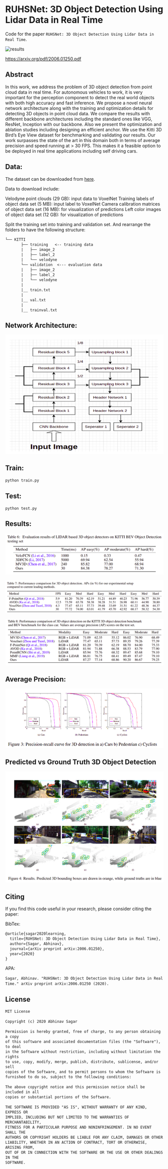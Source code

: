 # RUHSNet: 3D Object Detection Using Lidar Data in Real Time
Code for the paper `RUHSNet: 3D Object Detection Using Lidar Data in
Real Time`.

![results](images/demo.gif)

https://arxiv.org/pdf/2006.01250.pdf

## Abstract

In this work, we address the problem of 3D object detection from point cloud data in
real time. For autonomous vehicles to work, it is very important for the perception
component to detect the real world objects with both high accuracy and fast
inference. We propose a novel neural network architecture along with the training
and optimization details for detecting 3D objects in point cloud data. We compare
the results with different backbone architectures including the standard ones like
VGG, ResNet, Inception with our backbone. Also we present the optimization and
ablation studies including designing an efficient anchor. We use the Kitti 3D Bird’s
Eye View dataset for benchmarking and validating our results. Our work surpasses
the state of the art in this domain both in terms of average precision and speed
running at > 30 FPS. This makes it a feasible option to be deployed in real time
applications including self driving cars.

## Data:

The dataset can be downloaded from [here](http://www.cvlibs.net/datasets/kitti/eval_object.php?obj_benchmark=3d).

Data to download include:

Velodyne point clouds (29 GB): input data to VoxelNet
Training labels of object data set (5 MB): input label to VoxelNet
Camera calibration matrices of object data set (16 MB): for visualization of predictions
Left color images of object data set (12 GB): for visualization of predictions

Split the training set into training and validation set. And rearrange the folders to have the following structure:

```
└── KITTI
       ├── training   <-- training data
       |   ├── image_2
       |   ├── label_2
       |   └── velodyne
       └── validation  <--- evaluation data
       |   ├── image_2
       |   ├── label_2
       |   └── velodyne
       |
       |__ train.txt
       |
       |__ val.txt
       |
       |__ trainval.txt
```

## Network Architecture:

![results](images/img1.png)

## Train:

`python train.py`

## Test:

`python test.py`

## Results:

![results](images/img4.png)

![results](images/img5.png)

![results](images/img6.png)

## Average Precision:

![results](images/img7.png)

## Predicted vs Ground Truth 3D Object Detection

![results](images/img8.png)

## Citing

If you find this code useful in your research, please consider citing the paper:

BibTex:

```
@article{sagar2020learning,
  title={RUHSNet: 3D Object Detection Using Lidar Data in Real Time},
  author={Sagar, Abhinav},
  journal={arXiv preprint arXiv:2006.01250},
  year={2020}
}
```

APA:

`Sagar, Abhinav. "RUHSNet: 3D Object Detection Using Lidar Data in Real Time." arXiv preprint arXiv:2006.01250 (2020).`

## License

```
MIT License

Copyright (c) 2020 Abhinav Sagar

Permission is hereby granted, free of charge, to any person obtaining a copy
of this software and associated documentation files (the "Software"), to deal
in the Software without restriction, including without limitation the rights
to use, copy, modify, merge, publish, distribute, sublicense, and/or sell
copies of the Software, and to permit persons to whom the Software is
furnished to do so, subject to the following conditions:

The above copyright notice and this permission notice shall be included in all
copies or substantial portions of the Software.

THE SOFTWARE IS PROVIDED "AS IS", WITHOUT WARRANTY OF ANY KIND, EXPRESS OR
IMPLIED, INCLUDING BUT NOT LIMITED TO THE WARRANTIES OF MERCHANTABILITY,
FITNESS FOR A PARTICULAR PURPOSE AND NONINFRINGEMENT. IN NO EVENT SHALL THE
AUTHORS OR COPYRIGHT HOLDERS BE LIABLE FOR ANY CLAIM, DAMAGES OR OTHER
LIABILITY, WHETHER IN AN ACTION OF CONTRACT, TORT OR OTHERWISE, ARISING FROM,
OUT OF OR IN CONNECTION WITH THE SOFTWARE OR THE USE OR OTHER DEALINGS IN THE
SOFTWARE.
```
